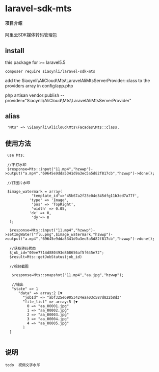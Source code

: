 # laravel-sdk-mts

#### 项目介绍

阿里云SDK媒体转码管理包

## install

this package  for >= laravel5.5

```
composer require siaoynli/laravel-sdk-mts
```
add the   Siaoynli\AliCloud\Mts\LaravelAliMtsServerProvider::class   to the providers array in config/app.php

php artisan vendor:publish --provider="Siaoynli\AliCloud\Mts\LaravelAliMtsServerProvider"

## alias

```
 "Mts" => \Siaoynli\AliCloud\Mts\Facades\Mts::class,
```

## 使用方法

```
 use Mts;
 
 //不打水印
 $response=Mts::input("11.mp4","hzwwp")->output("a.mp4","69645e9dda5341d9a3ec5a5d82f817cb","hzwwp")->done();
 
 //打图片水印
 
 $image_watermark = array(
            "template_id"=>'45b67a2f23e04e345dfg11b3ed7a77f',
           'type' => 'Image',
            'pos' => 'TopRight',
            'width' => 0.05,
           'dx' => 0,
            'dy'=> 0
  );
 
  $response=Mts::input("11.mp4","hzwwp")->setImgWater("flu.png",$image_watermark,"hzwwp")->output("a.mp4","69645e9dda5341d9a3ec5a5d82f817cb","hzwwp")->done();
  
  //获取转码状态
  $job_id="00ee7714d880493e868656af5f645e72";
  $result=Mts::getJobStatus(job_id)
  
  //视频截图
  
   $response=Mts::snapshot("11.mp4","aa.jpg","hzwwp");
   
   //输出
   "state" => 1
      "data" => array:2 [▼
        "jobId" => "abf325e69053424eaa03c587d822b8d3"
        "file_list" => array:5 [▼
          0 => "aa_00001.jpg"
          1 => "aa_00002.jpg"
          2 => "aa_00003.jpg"
          3 => "aa_00004.jpg"
          4 => "aa_00005.jpg"
        ]
  ]
  
```

## 说明

```
todo  视频文字水印
```

## 
